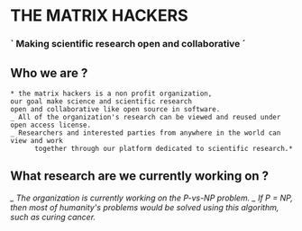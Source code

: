 

<!--

**Here are some ideas to get you started:**

🙋‍♀️ A short introduction - what is your organization all about?
🌈 Contribution guidelines - how can the community get involved?
👩‍💻 Useful resources - where can the community find your docs? Is there anything else the community should know?
🍿 Fun facts - what does your team eat for breakfast?
🧙 Remember, you can do mighty things with the power of [Markdown](https://docs.github.com/github/writing-on-github/getting-started-with-writing-and-formatting-on-github/basic-writing-and-formatting-syntax)
-->
# THE MATRIX HACKERS 
###            ` Making scientific research open and collaborative ´


## Who we are ?
    * the matrix hackers is a non profit organization,
    our goal make science and scientific research 
    open and collaborative like open source in software.
    _ All of the organization's research can be viewed and reused under open access license.
    _ Researchers and interested parties from anywhere in the world can view and work 
          together through our platform dedicated to scientific research.*

## What research are we currently working on ?
   *_ The organization is currently working on the P-vs-NP problem.
    _ If P = NP, then most of humanity's problems would be solved using this algorithm,
       such as curing cancer.*
    





